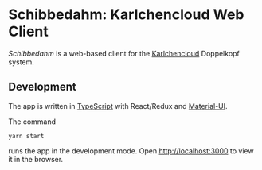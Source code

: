 # Schibbedahm: Karlchencloud Web Client

_Schibbedahm_ is a web-based client for the [Karlchencloud](https://github.com/supermihi/karlchencloud/) Doppelkopf system.

## Development

The app is written in [TypeScript](typescriptlang.org) with React/Redux and [Material-UI](https://material-ui.com/).

The command

```
yarn start
```

runs the app in the development mode. Open [http://localhost:3000](http://localhost:3000) to view it in the browser.
